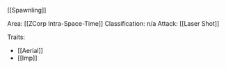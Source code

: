 [[Spawnling]]

Area: [[ZCorp Intra-Space-Time]]
Classification: n/a
Attack: [[Laser Shot]]

Traits:
- [[Aerial]]
- [[Imp]]